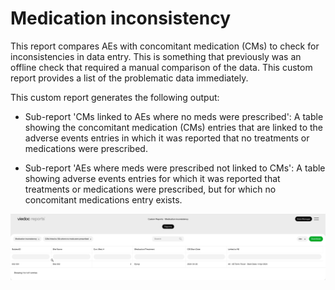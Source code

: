 # Medication inconsistency

This report compares AEs with concomitant medication (CMs) to check for inconsistencies in data entry. This is something that previously was an offline check that required a manual comparison of the data. This custom report provides a list of the problematic data immediately.

This custom report generates the following output:

- Sub-report 'CMs linked to AEs where no meds were prescribed': A table showing the concomitant medication (CMs) entries that are linked to the adverse events entries in which it was reported that no treatments or medications were prescribed.

- Sub-report 'AEs where meds were prescribed not linked to CMs': A table showing adverse events entries for which it was reported that treatments or medications were prescribed, but for which no concomitant medications entry exists.

![rx_inconsistancy_output_table](/docs/assets/medication_inconsistency2.png?raw=true)
